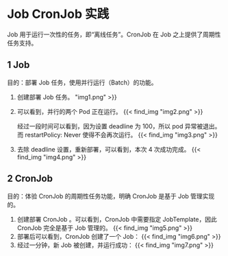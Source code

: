 # Job CronJob 实践


Job 用于运行一次性的任务，即“离线任务”。CronJob 在 Job 之上提供了周期性任务支持。

## 1 Job
目的：部署 Job 任务，使用并行运行（Batch）的功能。
1. 创建部署 Job 任务。
    "img1.png" >}}
2. 可以看到，并行的两个 Pod 正在运行。
   {{< find_img "img2.png" >}}

   经过一段时间可以看到，因为设置 deadline 为 100，所以 pod 异常被退出。而 restartPolicy: Never 使得不会再次运行。
   {{< find_img "img3.png" >}}
3. 去除 deadline 设置，重新部署，可以看到，本次 4 次成功完成。
   {{< find_img "img4.png" >}}


## 2 CronJob
目的：体验 CronJob 的周期性任务功能，明确 CronJob 是基于 Job 管理实现的。
1. 创建部署 CronJob 。可以看到，CronJob 中需要指定 JobTemplate，因此 CronJob 完全是基于 Job 管理的。
   {{< find_img "img5.png" >}}
2. 部署后可以看到，CronJob 创建了一个 Job：
   {{< find_img "img6.png" >}}
3. 经过一分钟，新 Job 被创建，并运行成功：
   {{< find_img "img7.png" >}}


